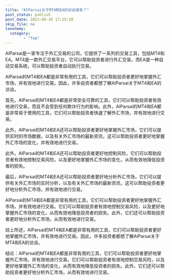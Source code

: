 ```yaml
---
title: "AlParsai关于MT4和EA的访谈谁有？"
post_status: publish
post_date: 2023-08-16 17:19:28
skip_file: no
taxonomy:
  category:
        - "faq"
---
```


AlParsai是一家专注于外汇交易的公司，它提供了一系列的交易工具，包括MT4和EA。MT4是一款外汇交易平台，它可以帮助投资者进行外汇交易，而EA是一种自动交易系统，可以帮助投资者自动执行交易。

AlParsai的MT4和EA都是非常有用的工具，它们可以帮助投资者更好地掌握外汇市场，并有效地进行交易。因此，许多投资者都想了解AlParsai关于MT4和EA的访谈。

首先，AlParsai的MT4和EA都是非常安全可靠的工具，它们可以帮助投资者有效地进行交易，而且不会受到任何欺诈行为的影响。此外，AlParsai的MT4和EA都是非常易于使用的工具，它们可以帮助投资者快速了解外汇市场，并有效地进行交易。

此外，AlParsai的MT4和EA还可以帮助投资者更好地掌握外汇市场，它们可以提供实时的市场数据，以及有关外汇市场的最新资讯，这可以帮助投资者更好地掌握外汇市场的变化，并有效地进行交易。

此外，AlParsai的MT4和EA还可以帮助投资者更好地控制风险，它们可以帮助投资者有效地控制交易风险，以及更好地掌握外汇市场的变化，从而有效地降低投资者的损失。

最后，AlParsai的MT4和EA还可以帮助投资者更好地分析外汇市场，它们可以提供有关外汇市场的实时分析，以及有关外汇市场的最新资讯，这可以帮助投资者更好地分析外汇市场，并有效地进行交易。

AlParsai的MT4和EA都是非常有用的工具，它们可以帮助投资者更好地掌握外汇市场，并有效地进行交易。它们可以帮助投资者有效地控制交易风险，以及更好地掌握外汇市场的变化，从而有效地降低投资者的损失。此外，它们还可以帮助投资者更好地分析外汇市场，从而有效地进行交易。

综上所述，AlParsai的MT4和EA都是非常有用的工具，它们可以帮助投资者更好地掌握外汇市场，并有效地进行交易。因此，许多投资者都想了解AlParsai关于MT4和EA的访谈。

结论：AlParsai的MT4和EA都是非常有用的工具，它们可以帮助投资者更好地掌握外汇市场，并有效地进行交易。它们可以帮助投资者有效地控制交易风险，以及更好地掌握外汇市场的变化，从而有效地降低投资者的损失。此外，它们还可以帮助投资者更好地分析外汇市场，从而有效地进行交易。
